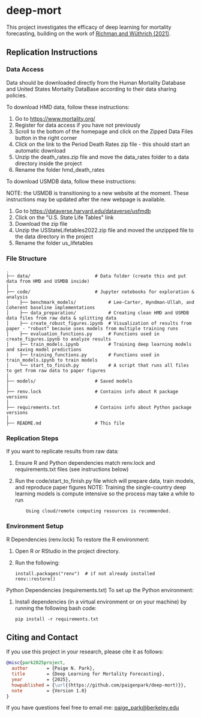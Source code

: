 # deep-mort

This project investigates the efficacy of deep learning for mortality forecasting, building on the work of [Richman and Wüthrich (2021)](https://www.cambridge.org/core/journals/annals-of-actuarial-science/article/neural-network-extension-of-the-leecartermodel-to-multiple-populations/19651C62C3976DCD73C79E57CF4A071C). 

## Replication Instructions

### Data Access

Data should be downloaded directly from the Human Mortality Database and United States Mortality DataBase according to their data sharing policies. 

To download HMD data, follow these instructions:

  1. Go to https://www.mortality.org/
  2. Register for data access if you have not previously
  3. Scroll to the bottom of the homepage and click on the Zipped Data Files button in the right corner
  4. Click on the link to the Period Death Rates zip file - this should start an automatic download
  5. Unzip the death_rates.zip file and move the data_rates folder to a data directory inside the project
  6. Rename the folder hmd_death_rates 
  
To download USMDB data, follow these instructions:

NOTE: the USMDB is transitioning to a new website at the moment. These instructions may be updated after the new webpage is available.

  1. Go to https://dataverse.harvard.edu/dataverse/usfmdb
  2. Click on the "U.S. State Life Tables" link
  3. Download the zip file
  4. Unzip the USStateLifetables2022.zip file and moved the unzipped file to the data directory in the project
  5. Rename the folder us_lifetables

### File Structure
```
.
├── data/                        # Data folder (create this and put data from HMD and USMDB inside)
│
├── code/                        # Jupyter notebooks for exploration & analysis
│    ├── benchmark_models/            # Lee-Carter, Hyndman-Ullah, and Coherent baseline implementations
│    ├── data_preparation/            # Creating clean HMD and USMDB data files from raw data & splitting data
│    ├── create_robust_figures.ipynb  # Visualization of results from paper - "robust" because uses models from multiple training runs
│    ├── evaluation_functions.py      # Functions used in create_figures.ipynb to analyze results
│    ├── train_models.ipynb           # Training deep learning models and saving model predictions
|    ├── training_functions.py        # Functions used in train_models.ipynb to train models
│    └── start_to_finish.py           # A script that runs all files to get from raw data to paper figures 
│
├── models/                      # Saved models 
│
├── renv.lock                    # Contains info about R package versions
│
├── requirements.txt             # Contains info about Python package versions
│
├── README.md                    # This file
```

### Replication Steps

If you want to replicate results from raw data: 

  1. Ensure R and Python dependencies match renv.lock and requirements.txt files (see instructions below)
  2. Run the code/start_to_finish.py file which will prepare data, train models, and reproduce paper figures
      NOTE: Training the single-country deep learning models is compute intensive so the process may take a while to run

             Using cloud/remote computing resources is recommended. 
  
### Environment Setup

R Dependencies (renv.lock)
To restore the R environment:

  1. Open R or RStudio in the project directory.

  2. Run the following:
      ```
      install.packages("renv")  # if not already installed
      renv::restore()
      ```

Python Dependencies (requirements.txt)
To set up the Python environment:

  1. Install dependencies (in a virtual environment or on your machine) by running the following bash code:
      ```
      pip install -r requirements.txt
      ```

  

## Citing and Contact

If you use this project in your research, please cite it as follows:
```bibtex
@misc{park2025project,
  author       = {Paige N. Park},
  title        = {Deep Learning for Mortality Forecasting},
  year         = {2025},
  howpublished = {\url{(https://github.com/paigenpark/deep-mort)}},
  note         = {Version 1.0}
}
```
If you have questions feel free to email me: paige_park@berkeley.edu
